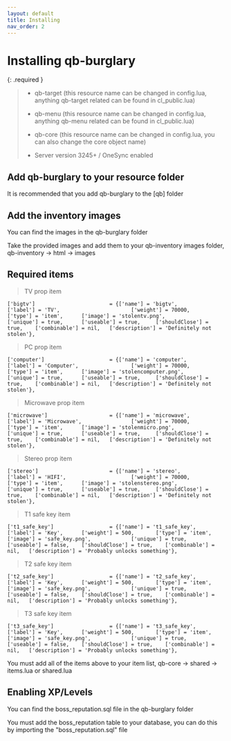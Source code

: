 ```yaml
---
layout: default
title: Installing
nav_order: 2
---
```


# Installing qb-burglary


{: .required }
> - qb-target (this resource name can be changed in config.lua, anything qb-target related can be found in cl_public.lua)
>
> - qb-menu (this resource name can be changed in config.lua, anything qb-menu related can be found in cl_public.lua)
> 
> - qb-core (this resource name can be changed in config.lua, you can also change the core object name)
> 
> - Server version 3245+ / OneSync enabled

## Add qb-burglary to your resource folder
It is recommended that you add qb-burglary to the [qb] folder

## Add the inventory images
You can find the images in the qb-burglary folder

Take the provided images and add them to your qb-inventory images folder, qb-inventory -> html -> images

## Required items
> TV prop item
```
['bigtv'] 				 	     = {['name'] = 'bigtv', 			  	  		['label'] = 'TV', 						['weight'] = 70000, 	['type'] = 'item', 		['image'] = 'stolentv.png', 			['unique'] = true, 		['useable'] = true, 	['shouldClose'] = true,	   ['combinable'] = nil,   ['description'] = 'Definitely not stolen'},
```
> PC prop item
```
['computer'] 				 	 = {['name'] = 'computer', 			  	  		['label'] = 'Computer', 				['weight'] = 70000, 	['type'] = 'item', 		['image'] = 'stolencomputer.png', 		['unique'] = true, 		['useable'] = true, 	['shouldClose'] = true,	   ['combinable'] = nil,   ['description'] = 'Definitely not stolen'},
```
> Microwave prop item
```
['microwave'] 				 	 = {['name'] = 'microwave', 			  	  	['label'] = 'Microwave', 				['weight'] = 70000, 	['type'] = 'item', 		['image'] = 'stolenmicro.png', 			['unique'] = true, 		['useable'] = true, 	['shouldClose'] = true,	   ['combinable'] = nil,   ['description'] = 'Definitely not stolen'},
```
> Stereo prop item
```
['stereo'] 				 	     = {['name'] = 'stereo', 			  	  		['label'] = 'HIFI', 					['weight'] = 70000, 	['type'] = 'item', 		['image'] = 'stolenstereo.png', 		['unique'] = true, 		['useable'] = true, 	['shouldClose'] = true,	   ['combinable'] = nil,   ['description'] = 'Definitely not stolen'},
```

> T1 safe key item
```
['t1_safe_key'] 			 	 = {['name'] = 't1_safe_key', 			 		['label'] = 'Key', 		['weight'] = 500, 		['type'] = 'item', 		['image'] = 'safe_key.png', 			['unique'] = true, 		['useable'] = false, 	['shouldClose'] = true,	   ['combinable'] = nil,   ['description'] = 'Probably unlocks something'},
```
> T2 safe key item
```
['t2_safe_key'] 			 	 = {['name'] = 't2_safe_key', 			 		['label'] = 'Key', 		['weight'] = 500, 		['type'] = 'item', 		['image'] = 'safe_key.png', 			['unique'] = true, 		['useable'] = false, 	['shouldClose'] = true,	   ['combinable'] = nil,   ['description'] = 'Probably unlocks something'},
```
> T3 safe key item
```
['t3_safe_key'] 			 	 = {['name'] = 't3_safe_key', 			 		['label'] = 'Key', 		['weight'] = 500, 		['type'] = 'item', 		['image'] = 'safe_key.png', 			['unique'] = true, 		['useable'] = false, 	['shouldClose'] = true,	   ['combinable'] = nil,   ['description'] = 'Probably unlocks something'},
```

You must add all of the items above to your item list, qb-core -> shared -> items.lua or shared.lua

## Enabling XP/Levels
You can find the boss_reputation.sql file in the qb-burglary folder

You must add the boss_reputation table to your database, you can do this by importing the "boss_reputation.sql" file


